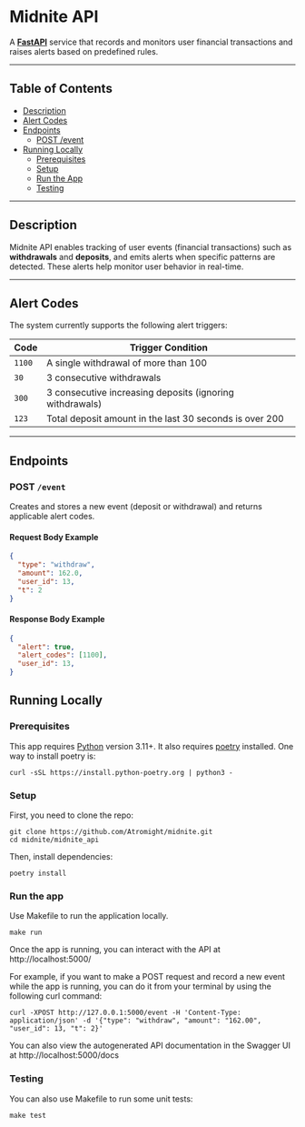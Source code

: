 # Midnite API

A [**FastAPI**](https://fastapi.tiangolo.com/) service that records and monitors user financial transactions and raises alerts based on predefined rules.


---

## Table of Contents
- [Description](#description)
- [Alert Codes](#alert-codes)
- [Endpoints](#endpoints)
  - [POST /event](#post-event)
- [Running Locally](#running-locally)
  - [Prerequisites](#prerequisites)
  - [Setup](#setup)
  - [Run the App](#run-the-app)
  - [Testing](#testing)


---

## Description

Midnite API enables tracking of user events (financial transactions) such as **withdrawals** and **deposits**, and emits alerts when specific patterns are detected. These alerts help monitor user behavior in real-time.

---

## Alert Codes

The system currently supports the following alert triggers:

| Code     | Trigger Condition                                                 |
|----------|-------------------------------------------------------------------|
| `1100`   | A single withdrawal of more than 100                              |
| `30`     | 3 consecutive withdrawals                                         |
| `300`    | 3 consecutive increasing deposits (ignoring withdrawals)          |
| `123`    | Total deposit amount in the last 30 seconds is over 200           |

---

## Endpoints

### POST `/event`

Creates and stores a new event (deposit or withdrawal) and returns applicable alert codes.

#### Request Body Example

```json
{
  "type": "withdraw",
  "amount": 162.0,
  "user_id": 13,
  "t": 2
}
```

#### Response Body Example

```json
{
  "alert": true,
  "alert_codes": [1100],
  "user_id": 13,
}
```

## Running Locally

### Prerequisites

This app requires [Python](https://www.python.org/downloads/) version 3.11+.
It also requires [poetry](https://python-poetry.org/) installed.
One way to install poetry is:
```
curl -sSL https://install.python-poetry.org | python3 -
```

### Setup

First, you need to clone the repo:
```
git clone https://github.com/Atromight/midnite.git
cd midnite/midnite_api
```

Then, install dependencies:
```
poetry install
```

### Run the app

Use Makefile to run the application locally.
```
make run
```

Once the app is running, you can interact with the API at http://localhost:5000/

For example, if you want to make a POST request and record a new event while the app is running, 
you can do it from your terminal by using the following curl command:
```
curl -XPOST http://127.0.0.1:5000/event -H 'Content-Type: application/json' -d '{"type": "withdraw", "amount": "162.00", "user_id": 13, "t": 2}'
```

You can also view the autogenerated API documentation in the Swagger UI at http://localhost:5000/docs


### Testing

You can also use Makefile to run some unit tests:
```
make test
```
